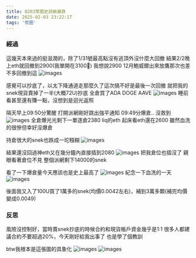 ```yaml
---
title: 0203幣圈史詩級暴跌
date: 2025-02-03 23:22:17
tags: '幣圈'
---
```

### 經過
這幾天本來過的挺滋潤的，除了1/31號最高點沒有逃頂外沒什麼大回撤
結果2/2晚上eth就回撤到2900(我單開在3100🤡)
我想說2900 12月鮑威爾出來放鷹那次也差不多回撤到這
![images](images/20250203-1.jpg)

感覺可以抄底了，以太下降通道走那麼久了這次搞不好是最後一次回撤
就把我的snek現貨賣掉了一半(大概72U)抄底
全倉買了ADA DOGE AAVE
![images](images/20250203-2.png)
睡前看甚至還有賺一點，沒想到是迴光返照

隔天早上09:50分驚醒 打開派網剛好跳出強平通知
09:49分爆倉.. 沒救到
![images](images/20250203-3.png)
全倉爆光光剩下一單逐倉2380 liq的eth
起床看eth還在2600 雖然血洗的很慘但幸好沒爆倉

持倉很大的snek也跌成一坨糨糊
![images](images/20250203-9.png)

結果還沒回過神eth又在幾分鐘內直接插到2080
![images](images/20250203-4.png)
把我倉位也插沒了
親眼看著倉位不見
整個派網剩下14000的snek

看了一下爆倉量今天應該也是史上最高了
![images](images/20250203-5.png)
紀念一下血洗的一天
![images](images/20250203-6.png)

後面我又入了100U買了1萬多的snek(均價0.0042左右)，補到3萬多顆(補完均價變成0.0049)

### 反思
風險沒控制好，當時賣snek抄底的時候合約和現貨帳戶資金幾乎是1:1
很多人都建議合約不要超過20%，今天剛好給我出事了
也是學了個教訓

btw我根本是這張圖的具象化
![images](images/20250203-8.png)
![images](images/20250203-7.png)